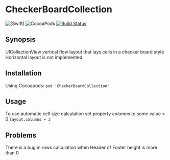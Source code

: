 # CheckerBoardCollection

![[Swift]](https://img.shields.io/badge/Swift-3.0-F16D39.svg)
![CocoaPods](https://img.shields.io/cocoapods/v/CheckerBoardCollection.svg)
[![Build Status](https://travis-ci.org/Yaro812/CheckerBoardCollection.svg?branch=master)](https://travis-ci.org/Yaro812/CheckerBoardCollection)

## Synopsis

UICollectionView vertical flow layout that lays cells in a checker board style
Horizontal layout is not implemented

## Installation

Using Cocoapods: 
`pod 'CheckerBoardCollection'`

## Usage

To use automatic cell size calculation set property _columns_ to some value > 0
`layout.columns = 3`

## Problems
There is a bug in rows calculation when Header of Footer height is more than 0

